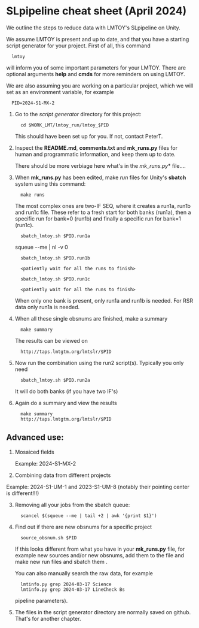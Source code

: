 # SLpipeline cheat sheet (April 2024)

We outline the steps to reduce data with LMTOY's SLpipeline on Unity.

We assume LMTOY is present and up to date, and that you have a starting
script generator for your project. First of all, this command

      lmtoy


will inform you of some important parameters for your LMTOY. There are optional
arguments **help** and **cmds** for more reminders on using LMTOY.

We are also assuming you are working on a particular project, which
we will set as an environment variable, for example

      PID=2024-S1-MX-2

1. Go to the *script generator* directory for this project:

         cd $WORK_LMT/lmtoy_run/lmtoy_$PID

   This should have been set up for you. If not, contact PeterT.


2. Inspect the **README.md**, **comments.txt** and **mk_runs.py** files for human and programmatic
   information, and keep them up to date.

   There should be more verbiage here what's in the *mk_runs.py** file....


3. When **mk_runs.py** has been edited, make *run* files for Unity's **sbatch** system
   using this command:

         make runs

   The most complex ones are two-IF SEQ, where it creates a run1a, run1b and run1c file.
   These refer to a fresh start for both banks (run1a), then a specific run for bank=0 (run1b)
   and finally a specific run for bank=1 (run1c).

         sbatch_lmtoy.sh $PID.run1a
	 squeue --me | nl -v 0
	 
	 <patiently wait until all your obsnums have exited from the queue>
      
         sbatch_lmtoy.sh $PID.run1b

         <patiently wait for all the runs to finish>
      
         sbatch_lmtoy.sh $PID.run1c

         <patiently wait for all the runs to finish>

   When only one bank is present, only run1a and run1b is needed. For RSR data only run1a is needed.

4. When all these single obsnums are finished, make a summary

         make summary

   The results can be viewed on

         http://taps.lmtgtm.org/lmtslr/$PID

5. Now run the combination using the run2 script(s). Typically you only need
         
         sbatch_lmtoy.sh $PID.run2a

   It will do both banks (if you have two IF's)

6. Again do a summary and view the results

         make summary
         http://taps.lmtgtm.org/lmtslr/$PID	 

## Advanced use:

1. Mosaiced fields

   Example:  2024-S1-MX-2

2. Combining data from different projects

Example: 2024-S1-UM-1 and 2023-S1-UM-8  (notably their pointing center is different!!!)


3. Removing all your jobs from the sbatch queue:

         scancel $(squeue --me | tail +2 | awk '{print $1}')

4. Find out if there are new obsnums for a specific project

         source_obsnum.sh $PID

    If this looks different from what you have in your **mk_runs.py** file,
    for example new sources and/or new obsnums, add them to the file
    and make new run files and sbatch them .

    You can also manually search the raw data, for example

         lmtinfo.py grep 2024-03-17 Science 
         lmtinfo.py grep 2024-03-17 LineCheck Bs


   pipeline parameters).  

5. The files in the script generator directory are normally saved on github. That's for
   another chapter.
